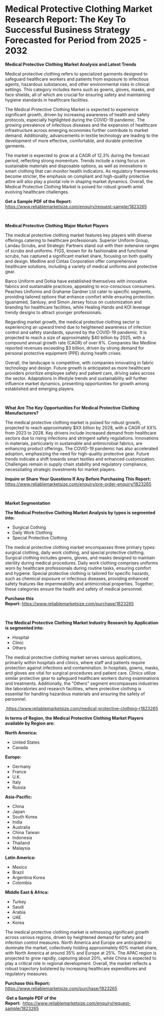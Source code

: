 <p><h1>Medical Protective Clothing Market Research Report: The Key To Successful Business Strategy Forecasted for Period from 2025 - 2032</h1></p><p><strong>Medical Protective Clothing Market Analysis and Latest Trends</strong></p>
<p><p>Medical protective clothing refers to specialized garments designed to safeguard healthcare workers and patients from exposure to infectious agents, hazardous substances, and other environmental risks in clinical settings. This category includes items such as gowns, gloves, masks, and face shields, all of which are crucial for ensuring safety and maintaining hygiene standards in healthcare facilities.</p><p>The Medical Protective Clothing Market is expected to experience significant growth, driven by increasing awareness of health and safety protocols, especially highlighted during the COVID-19 pandemic. The growing prevalence of infectious diseases and the expansion of healthcare infrastructure across emerging economies further contribute to market demand. Additionally, advancements in textile technology are leading to the development of more effective, comfortable, and durable protective garments.</p><p>The market is expected to grow at a CAGR of 12.3% during the forecast period, reflecting strong momentum. Trends include a rising focus on sustainable materials and disposable options, as well as innovations in smart clothing that can monitor health indicators. As regulatory frameworks become stricter, the emphasis on compliant and high-quality protective attire will also play a pivotal role in shaping market dynamics. Overall, the Medical Protective Clothing Market is poised for robust growth amid evolving healthcare challenges.</p></p>
<p><strong>Get a Sample PDF of the Report:&nbsp;</strong> <a href="https://www.reliablemarketsize.com/enquiry/request-sample/1823265?utm_campaign=3365&utm_medium=2&utm_source=Github&utm_content=ia&utm_term=13042025&utm_id=medical-protective-clothing">https://www.reliablemarketsize.com/enquiry/request-sample/1823265</a></p>
<p>&nbsp;</p>
<p><strong>Medical Protective Clothing Major Market Players</strong></p>
<p><p>The medical protective clothing market features key players with diverse offerings catering to healthcare professionals. Superior Uniform Group, Landau Scrubs, and Strategic Partners stand out with their extensive ranges of scrubs and uniforms. FIGS, known for its fashionable and functional scrubs, has captured a significant market share, focusing on both quality and design. Medline and Cintas Corporation offer comprehensive healthcare solutions, including a variety of medical uniforms and protective gear.</p><p>Barco Uniform and Dohia have established themselves with innovative fabrics and sustainable practices, appealing to eco-conscious consumers. Peaches Uniforms and Grahame Gardner Ltd cater to specific segments, providing tailored options that enhance comfort while ensuring protection. Iguanamed, Sanlusy, and Simon Jersey focus on customization and branding for healthcare facilities, while Healing Hands and KOI leverage trendy designs to attract younger professionals.</p><p>Regarding market growth, the medical protective clothing sector is experiencing an upward trend due to heightened awareness of infection control and safety standards, spurred by the COVID-19 pandemic. It is projected to reach a size of approximately $40 billion by 2025, with a compound annual growth rate (CAGR) of over 6%. Companies like Medline reported revenues exceeding $3 billion, driven by strong demand for personal protective equipment (PPE) during health crises.</p><p>Overall, the landscape is competitive, with companies innovating in fabric technology and design. Future growth is anticipated as more healthcare providers prioritize employee safety and patient care, driving sales across the sector. Adaptations in lifestyle trends and sustainability will further influence market dynamics, presenting opportunities for growth among established and emerging players.</p></p>
<p>&nbsp;</p>
<p><strong>What Are The Key Opportunities For Medical Protective Clothing Manufacturers?</strong></p>
<p><p>The medical protective clothing market is poised for robust growth, projected to reach approximately $XX billion by 2028, with a CAGR of XX% from 2023 to 2028. Key drivers include increased demand from healthcare sectors due to rising infections and stringent safety regulations. Innovations in materials, particularly in sustainable and antimicrobial fabrics, are enhancing product offerings. The COVID-19 pandemic has also accelerated adoption, emphasizing the need for high-quality protective gear. Future trends indicate a shift towards smart textiles and enhanced customization. Challenges remain in supply chain stability and regulatory compliance, necessitating strategic investments for market players.</p></p>
<p><strong>Inquire or Share Your Questions If Any Before Purchasing This Report:</strong> <a href="https://www.reliablemarketsize.com/enquiry/pre-order-enquiry/1823265?utm_campaign=3365&utm_medium=2&utm_source=Github&utm_content=ia&utm_term=13042025&utm_id=medical-protective-clothing">https://www.reliablemarketsize.com/enquiry/pre-order-enquiry/1823265</a></p>
<p>&nbsp;</p>
<p><strong>Market Segmentation</strong></p>
<p><strong>The Medical Protective Clothing Market Analysis by types is segmented into:</strong></p>
<p><ul><li>Surgical Cothing</li><li>Daily Work Clothing</li><li>Special Protective Clothing</li></ul></p>
<p><p>The medical protective clothing market encompasses three primary types: surgical clothing, daily work clothing, and special protective clothing. Surgical clothing includes gowns, gloves, and masks designed to maintain sterility during medical procedures. Daily work clothing comprises uniforms worn by healthcare professionals during routine tasks, ensuring comfort and hygiene. Special protective clothing is tailored for specific hazards, such as chemical exposure or infectious diseases, providing enhanced safety features like impermeability and antimicrobial properties. Together, these categories ensure the health and safety of medical personnel.</p></p>
<p><strong>Purchase this Report:&nbsp;</strong><a href="https://www.reliablemarketsize.com/purchase/1823265?utm_campaign=3365&utm_medium=2&utm_source=Github&utm_content=ia&utm_term=13042025&utm_id=medical-protective-clothing">https://www.reliablemarketsize.com/purchase/1823265</a></p>
<p>&nbsp;</p>
<p><strong>The Medical Protective Clothing Market Industry Research by Application is segmented into:</strong></p>
<p><ul><li>Hospital</li><li>Clinic</li><li>Others</li></ul></p>
<p><p>The medical protective clothing market serves various applications, primarily within hospitals and clinics, where staff and patients require protection against infections and contamination. In hospitals, gowns, masks, and gloves are vital for surgical procedures and patient care. Clinics utilize similar protective gear to safeguard healthcare workers during examinations and treatments. Additionally, the "Others" segment encompasses industries like laboratories and research facilities, where protective clothing is essential for handling hazardous materials and ensuring the safety of personnel.</p></p>
<p><a href="https://www.reliablemarketsize.com/medical-protective-clothing-r1823265?utm_campaign=3365&utm_medium=2&utm_source=Github&utm_content=ia&utm_term=13042025&utm_id=medical-protective-clothing">&nbsp;https://www.reliablemarketsize.com/medical-protective-clothing-r1823265</a></p>
<p><strong>In terms of Region, the Medical Protective Clothing Market Players available by Region are:</strong></p>
<p>
    <p> <strong> North America: </strong>
        <ul>
            <li>United States</li>
            <li>Canada</li>
        </ul>
        </p> 
    <p> <strong> Europe: </strong>
        <ul>
            <li>Germany</li>
            <li>France</li>
            <li>U.K.</li>
            <li>Italy</li>
            <li>Russia</li>
        </ul>
        </p> 
    <p> <strong> Asia-Pacific: </strong>
        <ul>
            <li>China</li>
            <li>Japan</li>
            <li>South Korea</li>
            <li>India</li>
            <li>Australia</li>
            <li>China Taiwan</li>
            <li>Indonesia</li>
            <li>Thailand</li>
            <li>Malaysia</li>
        </ul>
        </p> 
    <p> <strong> Latin America: </strong>
        <ul>
            <li>Mexico</li>
            <li>Brazil</li>
            <li>Argentina Korea</li>
            <li>Colombia</li>
        </ul>
        </p> 
    <p> <strong> Middle East & Africa: </strong>
        <ul>
            <li>Turkey</li>
            <li>Saudi</li>
            <li>Arabia</li>
            <li>UAE</li>
            <li>Korea</li>
        </ul>
    </p>
    </p>
<p><p>The medical protective clothing market is witnessing significant growth across various regions, driven by heightened demand for safety and infection control measures. North America and Europe are anticipated to dominate the market, collectively holding approximately 60% market share, with North America at around 35% and Europe at 25%. The APAC region is projected to grow rapidly, capturing about 20%, while China is expected to play a critical role in regional development. Overall, the market reflects a robust trajectory bolstered by increasing healthcare expenditures and regulatory measures.</p></p>
<p><strong>Purchase this Report: </strong><a href="https://www.reliablemarketsize.com/purchase/1823265?utm_campaign=3365&utm_medium=2&utm_source=Github&utm_content=ia&utm_term=13042025&utm_id=medical-protective-clothing">https://www.reliablemarketsize.com/purchase/1823265</a></p>
<p>&nbsp;<strong>Get a Sample PDF of the Report:&nbsp;&nbsp;</strong><a href="https://www.reliablemarketsize.com/enquiry/request-sample/1823265?utm_campaign=3365&utm_medium=2&utm_source=Github&utm_content=ia&utm_term=13042025&utm_id=medical-protective-clothing">https://www.reliablemarketsize.com/enquiry/request-sample/1823265</a></p>
<p><strong></strong></p>
<p><p></p><p></p><p></p></p>
